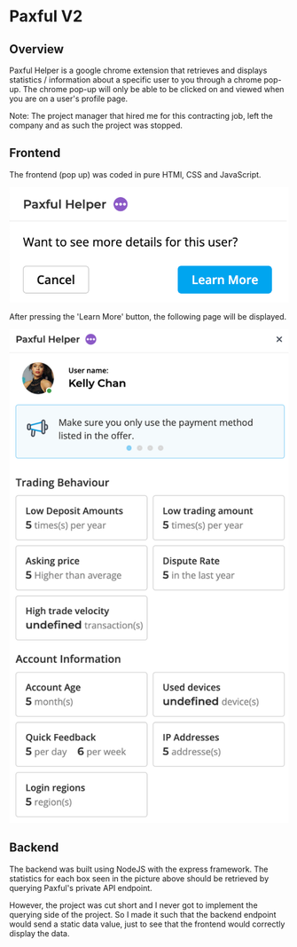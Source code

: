 # Paxful V2

## Overview

Paxful Helper is a google chrome extension that retrieves and displays statistics / information about a specific user to you through a chrome pop-up. The chrome pop-up will only be able to be clicked on and viewed when you are on a user's profile page.

Note: The project manager that hired me for this contracting job, left the company and as such the project was stopped.

## Frontend

The frontend (pop up) was coded in pure HTMl, CSS and JavaScript.

![Page_1](images/page_1.png)

After pressing the 'Learn More' button, the following page will be displayed.

![Page_2](images/page_2.png)

## Backend

The backend was built using NodeJS with the express framework. The statistics for each box seen in the picture above should be retrieved by querying Paxful's private API endpoint.

However, the project was cut short and I never got to implement the querying side of the project. So I made it such that the backend endpoint would send a static data value, just to see that the frontend would correctly display the data.

